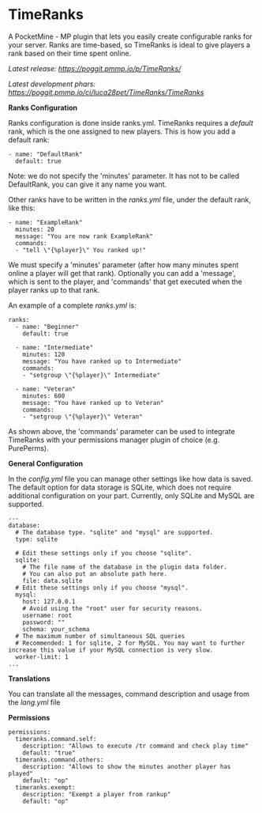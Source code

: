 TimeRanks
=========

A PocketMine - MP plugin that lets you easily create configurable ranks for your server. Ranks are time-based, so TimeRanks is ideal to give players a rank based on their time spent online.

*Latest release: https://poggit.pmmp.io/p/TimeRanks/*

*Latest development phars: https://poggit.pmmp.io/ci/luca28pet/TimeRanks/TimeRanks*

**Ranks Configuration**

Ranks configuration is done inside ranks.yml.
TimeRanks requires a *default* rank, which is the one assigned to new players.
This is how you add a default rank:
```
- name: "DefaultRank"
  default: true
```
Note: we do not specify the 'minutes' parameter.
It has not to be called DefaultRank, you can give it any name you want.

Other ranks have to be written in the _*ranks.yml*_ file, under the default rank, like this:
```
- name: "ExampleRank"
  minutes: 20
  message: "You are now rank ExampleRank"
  commands:
  - "tell \"{%player}\" You ranked up!"
```
We must specify a 'minutes' parameter (after how many minutes spent online a player will get that rank).
Optionally you can add a 'message', which is sent to the player, and 'commands' that get executed when the player ranks up to that rank.

An example of a complete _ranks.yml_ is:
```
ranks:
  - name: "Beginner"
    default: true

  - name: "Intermediate"
    minutes: 120
    message: "You have ranked up to Intermediate"
    commands:
    - "setgroup \"{%player}\" Intermediate"

  - name: "Veteran"
    minutes: 600
    message: "You have ranked up to Veteran"
    commands:
    - "setgroup \"{%player}\" Veteran"
```
As shown above, the 'commands' parameter can be used to integrate TimeRanks with your permissions manager plugin of choice (e.g. PurePerms).

**General Configuration**

In the _*config.yml*_ file you can manage other settings like how data is saved.
The default option for data storage is SQLite, which does not require additional configuration on your part. Currently, only SQLite and MySQL are supported.
```
---
database:
  # The database type. "sqlite" and "mysql" are supported.
  type: sqlite

  # Edit these settings only if you choose "sqlite".
  sqlite:
    # The file name of the database in the plugin data folder.
    # You can also put an absolute path here.
    file: data.sqlite
  # Edit these settings only if you choose "mysql".
  mysql:
    host: 127.0.0.1
    # Avoid using the "root" user for security reasons.
    username: root
    password: ""
    schema: your_schema
  # The maximum number of simultaneous SQL queries
  # Recommended: 1 for sqlite, 2 for MySQL. You may want to further increase this value if your MySQL connection is very slow.
  worker-limit: 1
...

```

**Translations**

You can translate all the messages, command description and usage from the _*lang.yml*_ file

**Permissions**

```
permissions:
  timeranks.command.self:
    description: "Allows to execute /tr command and check play time"
    default: "true"
  timeranks.command.others:
    description: "Allows to show the minutes another player has played"
    default: "op"
  timeranks.exempt:
    description: "Exempt a player from rankup"
    default: "op"

```

